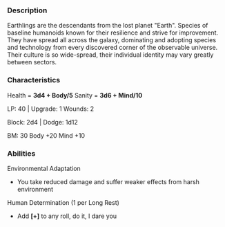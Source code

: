 ### Description
Earthlings are the descendants from the lost planet "Earth". Species of baseline humanoids known for their resilience and strive for improvement. They have spread all across the galaxy, dominating and adopting species and technology from every discovered corner of the observable universe. Their culture is so wide-spread, their individual identity may vary greatly between sectors.

### Characteristics
Health = **3d4 + Body/5**
Sanity = **3d6 + Mind/10**

LP: 40 | Upgrade: 1
Wounds: 2

Block: 2d4 | Dodge: 1d12

BM: 30
Body +20
Mind +10

### Abilities
Environmental Adaptation
- You take reduced damage and suffer weaker effects from harsh environment

Human Determination (1 per Long Rest)
- Add **[+]** to any roll, do it, I dare you